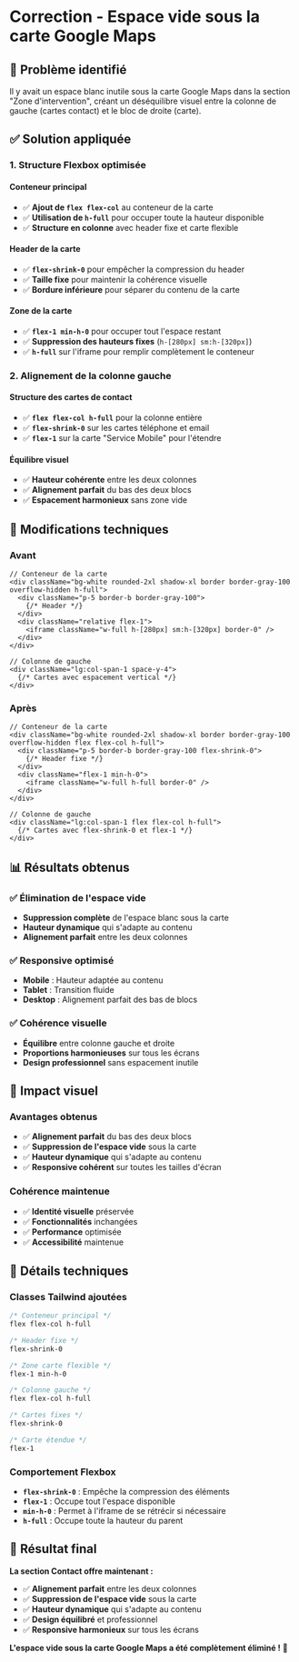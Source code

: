 # Correction - Espace vide sous la carte Google Maps

## 🎯 **Problème identifié**

Il y avait un espace blanc inutile sous la carte Google Maps dans la section "Zone d'intervention", créant un déséquilibre visuel entre la colonne de gauche (cartes contact) et le bloc de droite (carte).

## ✅ **Solution appliquée**

### **1. Structure Flexbox optimisée**

#### **Conteneur principal**
- ✅ **Ajout de `flex flex-col`** au conteneur de la carte
- ✅ **Utilisation de `h-full`** pour occuper toute la hauteur disponible
- ✅ **Structure en colonne** avec header fixe et carte flexible

#### **Header de la carte**
- ✅ **`flex-shrink-0`** pour empêcher la compression du header
- ✅ **Taille fixe** pour maintenir la cohérence visuelle
- ✅ **Bordure inférieure** pour séparer du contenu de la carte

#### **Zone de la carte**
- ✅ **`flex-1 min-h-0`** pour occuper tout l'espace restant
- ✅ **Suppression des hauteurs fixes** (`h-[280px] sm:h-[320px]`)
- ✅ **`h-full`** sur l'iframe pour remplir complètement le conteneur

### **2. Alignement de la colonne gauche**

#### **Structure des cartes de contact**
- ✅ **`flex flex-col h-full`** pour la colonne entière
- ✅ **`flex-shrink-0`** sur les cartes téléphone et email
- ✅ **`flex-1`** sur la carte "Service Mobile" pour l'étendre

#### **Équilibre visuel**
- ✅ **Hauteur cohérente** entre les deux colonnes
- ✅ **Alignement parfait** du bas des deux blocs
- ✅ **Espacement harmonieux** sans zone vide

## 🔧 **Modifications techniques**

### **Avant**
```tsx
// Conteneur de la carte
<div className="bg-white rounded-2xl shadow-xl border border-gray-100 overflow-hidden h-full">
  <div className="p-5 border-b border-gray-100">
    {/* Header */}
  </div>
  <div className="relative flex-1">
    <iframe className="w-full h-[280px] sm:h-[320px] border-0" />
  </div>
</div>

// Colonne de gauche
<div className="lg:col-span-1 space-y-4">
  {/* Cartes avec espacement vertical */}
</div>
```

### **Après**
```tsx
// Conteneur de la carte
<div className="bg-white rounded-2xl shadow-xl border border-gray-100 overflow-hidden flex flex-col h-full">
  <div className="p-5 border-b border-gray-100 flex-shrink-0">
    {/* Header fixe */}
  </div>
  <div className="flex-1 min-h-0">
    <iframe className="w-full h-full border-0" />
  </div>
</div>

// Colonne de gauche
<div className="lg:col-span-1 flex flex-col h-full">
  {/* Cartes avec flex-shrink-0 et flex-1 */}
</div>
```

## 📊 **Résultats obtenus**

### ✅ **Élimination de l'espace vide**
- **Suppression complète** de l'espace blanc sous la carte
- **Hauteur dynamique** qui s'adapte au contenu
- **Alignement parfait** entre les deux colonnes

### ✅ **Responsive optimisé**
- **Mobile** : Hauteur adaptée au contenu
- **Tablet** : Transition fluide
- **Desktop** : Alignement parfait des bas de blocs

### ✅ **Cohérence visuelle**
- **Équilibre** entre colonne gauche et droite
- **Proportions harmonieuses** sur tous les écrans
- **Design professionnel** sans espacement inutile

## 🎨 **Impact visuel**

### **Avantages obtenus**
- ✅ **Alignement parfait** du bas des deux blocs
- ✅ **Suppression de l'espace vide** sous la carte
- ✅ **Hauteur dynamique** qui s'adapte au contenu
- ✅ **Responsive cohérent** sur toutes les tailles d'écran

### **Cohérence maintenue**
- ✅ **Identité visuelle** préservée
- ✅ **Fonctionnalités** inchangées
- ✅ **Performance** optimisée
- ✅ **Accessibilité** maintenue

## 🚀 **Détails techniques**

### **Classes Tailwind ajoutées**
```css
/* Conteneur principal */
flex flex-col h-full

/* Header fixe */
flex-shrink-0

/* Zone carte flexible */
flex-1 min-h-0

/* Colonne gauche */
flex flex-col h-full

/* Cartes fixes */
flex-shrink-0

/* Carte étendue */
flex-1
```

### **Comportement Flexbox**
- **`flex-shrink-0`** : Empêche la compression des éléments
- **`flex-1`** : Occupe tout l'espace disponible
- **`min-h-0`** : Permet à l'iframe de se rétrécir si nécessaire
- **`h-full`** : Occupe toute la hauteur du parent

## 🎉 **Résultat final**

**La section Contact offre maintenant :**
- ✅ **Alignement parfait** entre les deux colonnes
- ✅ **Suppression de l'espace vide** sous la carte
- ✅ **Hauteur dynamique** qui s'adapte au contenu
- ✅ **Design équilibré** et professionnel
- ✅ **Responsive harmonieux** sur tous les écrans

**L'espace vide sous la carte Google Maps a été complètement éliminé !** 🎯 
